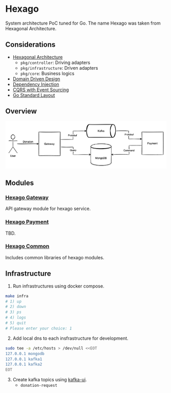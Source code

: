 # Hexago

System architecture PoC tuned for Go. The name Hexago was taken from Hexagonal
Architecture.

## Considerations

- [Hexagonal Architecture](https://en.wikipedia.org/wiki/Hexagonal_architecture_(software))
  + `pkg/controller`: Driving adapters
  + `pkg/infrastructure`: Driven adapters
  + `pkg/core`: Business logics
- [Domain Driven Design](https://en.wikipedia.org/wiki/Domain-driven_design)
- [Dependency Injection](https://en.wikipedia.org/wiki/Dependency_injection)
- [CQRS with Event Sourcing](https://docs.microsoft.com/en-us/azure/architecture/patterns/event-sourcing)
- [Go Standard Layout](https://github.com/golang-standards/project-layout)

## Overview

![Hexago CQRS diagram](assets/hexago-cqrs.drawio.png?raw=true)

## Modules

### [Hexago Gateway](./gateway)

API gateway module for hexago service.

### [Hexago Payment](./payment)

TBD.

### [Hexago Common](./common)

Includes common libraries of hexago modules.

## Infrastructure

1. Run infrastructures using docker compose.

```bash
make infra
# 1) up
# 2) down
# 3) ps
# 4) logs
# 5) quit
# Please enter your choice: 1
```

2. Add local dns to each insfrastructure for development.

```bash
sudo tee -a /etc/hosts > /dev/null <<EOT
127.0.0.1 mongodb
127.0.0.1 kafka1
127.0.0.1 kafka2
EOT
```

3. Create kafka topics using [kafka-ui](http://localhost:58080).
    - `donation-request`
